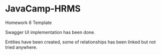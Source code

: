 # JavaCamp-HRMS
Homework 6 Template

Swagger UI implementation has been done.

Entities have been created, some of relationships has been linked but not tried anywhere.
